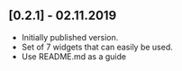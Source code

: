 ## [0.2.1] - 02.11.2019

* Initially published version.
* Set of 7 widgets that can easily be used.
* Use README.md as a guide